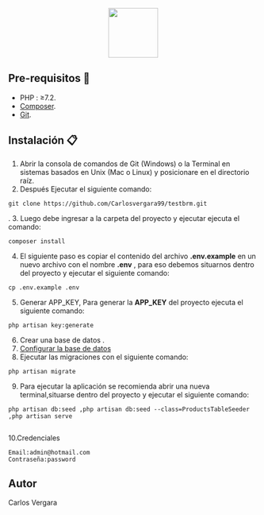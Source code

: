 
<p align="center"><img src="https://cms-assets.tutsplus.com/uploads/users/769/posts/25334/preview_image/get-started-with-laravel-6-400x277.png" width="100"></p>



## Pre-requisitos :pencil:

- PHP : ≥7.2.
- [Composer](https://getcomposer.org/download/).
- [Git](https://git-scm.com/).
  
## Instalación :clipboard:

1. Abrir  la consola de comandos de Git (Windows) o la Terminal en sistemas basados en Unix (Mac o Linux) y posicionare en el directorio raíz.
2. Después Ejecutar el siguiente comando:  
```
git clone https://github.com/Carlosvergara99/testbrm.git
```
.
3. Luego debe ingresar a la carpeta del proyecto y ejecutar ejecuta el comando:
```
composer install
```
4. El siguiente paso es copiar el contenido del archivo **.env.example** en un nuevo archivo con el nombre **.env** , para eso debemos situarnos dentro del proyecto y ejecutar el siguiente comando:
 
```
cp .env.example .env

```
5. Generar APP_KEY, Para generar la **APP_KEY** del proyecto ejecuta el siguiente comando: 
```
php artisan key:generate

```

6. Crear una base de datos .
7. [Configurar la base de datos](https://richos.gitbooks.io/laravel-5/content/capitulos/chapter3.html)
8. Ejecutar las migraciones con el siguiente comando:

```
php artisan migrate

```

9. Para ejecutar la aplicación se recomienda abrir una nueva terminal,situarse dentro del proyecto y ejecutar el siguiente comando:
```
php artisan db:seed ,php artisan db:seed --class=ProductsTableSeeder ,php artisan serve


```
10.Credenciales
```
Email:admin@hotmail.com
Contraseña:password
```
## Autor

Carlos Vergara
